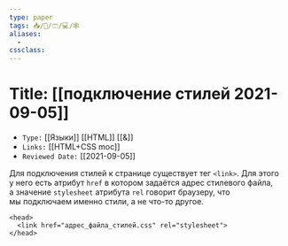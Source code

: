 ```yaml
---
type: paper
tags: 📥️/📜️/🩳/💻/🕸
aliases:
  - 
cssclass: 
---
```




# Title: **[[подключение стилей 2021-09-05]]**
- `Type:` [[Языки]] [[HTML]] [[&]]
- `Links:` [[HTML+CSS moc]]
- `Reviewed Date:` [[2021-09-05]]

Для подключения стилей к странице существует тег `<link>`. Для этого у него есть атрибут `href` в котором задаётся адрес стилевого файла, а значение `stylesheet` атрибута `rel` говорит браузеру, что мы подключаем именно стили, а не что-то другое.
```
<head>
  <link href="адрес_файла_стилей.css" rel="stylesheet">
</head>
```